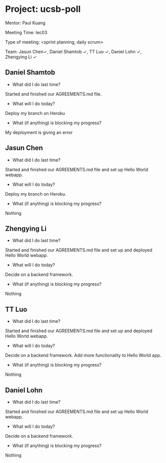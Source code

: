 # Project: ucsb-poll

Mentor: Paul Kuang 

Meeting Time: lec03

Type of meeting: <sprint planning, daily scrum>

Team: Jasun Chen✓, Daniel Shamtob ✓, TT Luo ✓, Daniel Lohn ✓, Zhengying Li ✓

## Daniel Shamtob
- What did I do last time?

Started and finished our AGREEMENTS.md file.

- What will I do today?

Deploy my branch on Heroku

- What (if anything) is blocking my progress?

My deployment is giving an error

## Jasun Chen
- What did I do last time?

Started and finished our AGREEMENTS.md file and set up Hello World webapp.

- What will I do today?

Deploy my branch on Heroku.

- What (if anything) is blocking my progress?

Nothing

## Zhengying Li
- What did I do last time?

Started and finished our AGREEMENTS.md file and set up and deployed Hello World webapp.

- What will I do today?

Decide on a backend framework.

- What (if anything) is blocking my progress?

Nothing

## TT Luo
- What did I do last time?

Started and finished our AGREEMENTS.md file and set up and deployed Hello World webapp.

- What will I do today?

Decide on a backend framework. Add more functionality to Hello World app.

- What (if anything) is blocking my progress?

Nothing

## Daniel Lohn
- What did I do last time?

Started and finished our AGREEMENTS.md file and set up Hello World webapp.

- What will I do today?

Decide on a backend framework.

- What (if anything) is blocking my progress?

Nothing
